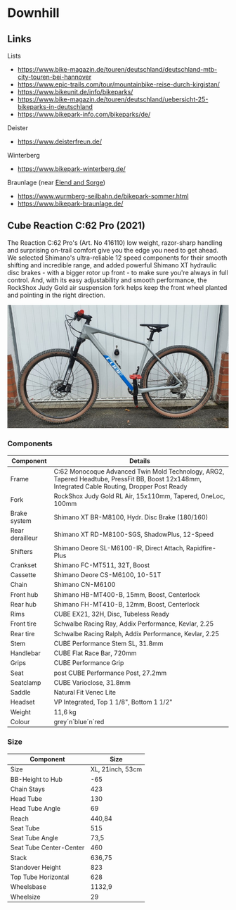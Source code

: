 # Downhill

## Links

Lists

- <https://www.bike-magazin.de/touren/deutschland/deutschland-mtb-city-touren-bei-hannover>
- <https://www.epic-trails.com/tour/mountainbike-reise-durch-kirgistan/>
- <https://www.bikeunit.de/info/bikeparks/>
- <https://www.bike-magazin.de/touren/deutschland/uebersicht-25-bikeparks-in-deutschland>
- <https://www.bikepark-info.com/bikeparks/de/>

Deister

- <https://www.deisterfreun.de/>

Winterberg

- <https://www.bikepark-winterberg.de/>

Braunlage (near [Elend and Sorge](_elend-sorge.jpg))

- <https://www.wurmberg-seilbahn.de/bikepark-sommer.html>
- <https://www.bikepark-braunlage.de/>

## Cube Reaction C:62 Pro (2021)

The Reaction C:62 Pro's (Art. No 416110) low weight, razor-sharp handling and surprising on-trail comfort give you the edge you need to get ahead. We selected Shimano's ultra-reliable 12 speed components for their smooth shifting and incredible range, and added powerful Shimano XT hydraulic disc brakes - with a bigger rotor up front - to make sure you're always in full control. And, with its easy adjustability and smooth performance, the RockShox Judy Gold air suspension fork helps keep the front wheel planted and pointing in the right direction.

![reaction_c62_pro](_reaction_c62_pro.jpg)

### Components

| Component       | Details                                                                                                                                         |
|-----------------|-------------------------------------------------------------------------------------------------------------------------------------------------|
| Frame           | C:62 Monocoque Advanced Twin Mold Technology, ARG2, Tapered Headtube, PressFit BB, Boost 12x148mm, Integrated Cable Routing, Dropper Post Ready |
| Fork            | RockShox Judy Gold RL Air, 15x110mm, Tapered, OneLoc, 100mm                                                                                     |
| Brake system    | Shimano XT BR-M8100, Hydr. Disc Brake (180/160)                                                                                                 |
| Rear derailleur | Shimano XT RD-M8100-SGS, ShadowPlus, 12-Speed                                                                                                   |
| Shifters        | Shimano Deore SL-M6100-IR, Direct Attach, Rapidfire-Plus                                                                                        |
| Crankset        | Shimano FC-MT511, 32T, Boost                                                                                                                    |
| Cassette        | Shimano Deore CS-M6100, 10-51T                                                                                                                  |
| Chain           | Shimano CN-M6100                                                                                                                                |
| Front hub       | Shimano HB-MT400-B, 15mm, Boost, Centerlock                                                                                                     |
| Rear hub        | Shimano FH-MT410-B, 12mm, Boost, Centerlock                                                                                                     |
| Rims            | CUBE EX21, 32H, Disc, Tubeless Ready                                                                                                            |
| Front tire      | Schwalbe Racing Ray, Addix Performance, Kevlar, 2.25                                                                                            |
| Rear tire       | Schwalbe Racing Ralph, Addix Performance, Kevlar, 2.25                                                                                          |
| Stem            | CUBE Performance Stem SL, 31.8mm                                                                                                                |
| Handlebar       | CUBE Flat Race Bar, 720mm                                                                                                                       |
| Grips           | CUBE Performance Grip                                                                                                                           |
| Seat            | post CUBE Performance Post, 27.2mm                                                                                                              |
| Seatclamp       | CUBE Varioclose, 31.8mm                                                                                                                         |
| Saddle          | Natural Fit Venec Lite                                                                                                                          |
| Headset         | VP Integrated, Top 1 1/8", Bottom 1 1/2"                                                                                                        |
| Weight          | 11,6 kg                                                                                                                                         |
| Colour          | grey´n´blue´n´red                                                                                                                               |

### Size

| Component               | Size             |
|-------------------------|------------------|
| Size                    | XL, 21inch, 53cm |
| BB-Height to Hub        | -65              |
| Chain Stays             | 423              |
| Head Tube               | 130              |
| Head Tube Angle         | 69               |
| Reach                   | 440,84           |
| Seat Tube               | 515              |
| Seat Tube Angle         | 73,5             |
| Seat Tube Center-Center | 460              |
| Stack                   | 636,75           |
| Standover Height        | 823              |
| Top Tube Horizontal     | 628              |
| Wheelsbase              | 1132,9           |
| Wheelsize               | 29               |

